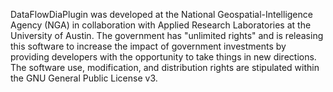 DataFlowDiaPlugin was developed at the National Geospatial-Intelligence Agency (NGA) in collaboration with Applied Research Laboratories at the University of Austin. The government has "unlimited rights" and is releasing this software to increase the impact of government investments by providing developers with the opportunity to take things in new directions. The software use, modification, and distribution rights are stipulated within the GNU General Public License v3.

